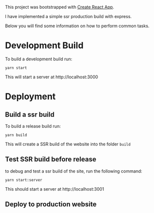 This project was bootstrapped with [Create React App](https://github.com/facebookincubator/create-react-app).

I have implemented a simple ssr production build with express.

Below you will find some information on how to perform common tasks.<br>

# Development Build

To build a development build run:

 ```
 yarn start
 ```

This will start a server at  http://localhost:3000

# Deployment

## Build a ssr build

To build a release build run:
 ```
 yarn build
 ```

This will create a SSR build of the website into the folder `build`

## Test SSR build before release

to debug and test a ssr build of the site, run the following command:
 ```
 yarn start:server
 ```

This should start a server at http://localhost:3001

## Deploy to production website
